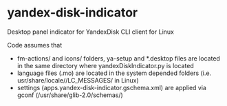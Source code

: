 # yandex-disk-indicator
Desktop panel indicator for YandexDisk CLI client for Linux

Code assumes that
- fm-actions/ and icons/ folders, ya-setup and *.desktop files are located in the same directory where yandexDiskIndicator.py is located
- language files (.mo) are located in the system depended folders (i.e. usr/share/locale/<LANG>/LC_MESSAGES/ in Linux)
- settings (apps.yandex-disk-indicator.gschema.xml) are applied via gconf (/usr/share/glib-2.0/schemas/)
